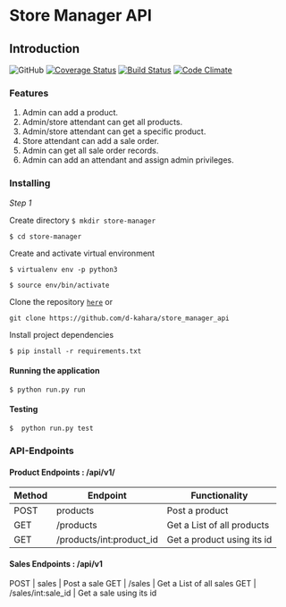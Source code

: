 # Store Manager API

## Introduction
![GitHub](https://img.shields.io/github/license/mashape/apistatus.svg)
[![Coverage Status](https://coveralls.io/repos/github/d-kahara/store_manager_api/badge.svg?branch=master)](https://coveralls.io/github/d-kahara/store_manager_api?branch=master)
[![Build Status](https://travis-ci.org/d-kahara/store_manager_api.svg?branch=master)](https://travis-ci.org/d-kahara/store_manager_api)
[![Code Climate](https://codeclimate.com/github/codeclimate/codeclimate/badges/gpa.svg)](https://codeclimate.com/github/d-kahara/store_manager_api)

### Features

1. Admin can add a product.
2. Admin/store attendant can get all products.
3. Admin/store attendant can get a specific product.
4. Store attendant can add a sale order.
5. Admin can get all sale order records.
6. Admin can add an attendant and assign admin privileges.


### Installing

*Step 1*

Create directory
```$ mkdir store-manager```

```$ cd store-manager```

Create and activate virtual environment

```$ virtualenv env -p python3```


```$ source env/bin/activate```

Clone the repository [```here```](https://github.com/d-kahara/store_manager_api) or 

``` git clone https://github.com/d-kahara/store_manager_api ```

Install project dependencies 


```$ pip install -r requirements.txt```

#### Running the application

```$ python run.py run```



#### Testing

```$  python run.py test```



### API-Endpoints

#### Product Endpoints : /api/v1/

Method | Endpoint | Functionality
--- | --- | ---
POST | products | Post a product
GET | /products | Get a List of all products
GET | /products/int:product_id | Get a product using its id

#### Sales Endpoints : /api/v1
POST | sales | Post a sale
GET | /sales | Get a List of all sales
GET | /sales/int:sale_id | Get a sale using its id


